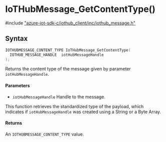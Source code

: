 # IoTHubMessage_GetContentType()

\#include ["azure-iot-sdk-c/iothub_client/inc/iothub_message.h"](../iot-c-ref-iothub-message-h.md)  

## Syntax

```C
IOTHUBMESSAGE_CONTENT_TYPE IoTHubMessage_GetContentType(
  IOTHUB_MESSAGE_HANDLE  iotHubMessageHandle
);

```

Returns the content type of the message given by parameter `iotHubMessageHandle`.

#### Parameters
* `iotHubMessageHandle` Handle to the message.

This function retrieves the standardized type of the payload, which indicates if `iotHubMessageHandle` was created using a String or a Byte Array.

#### Returns
An `IOTHUBMESSAGE_CONTENT_TYPE` value.

